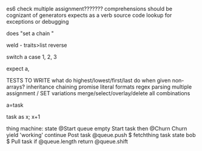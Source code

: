 
  
es6 check
multiple assignment???????
comprehensions should be cognizant of generators
expects as a verb
source code lookup for exceptions or debugging

does "set a chain "

weld - traits>list
reverse

switch a
  case 1, 2, 3
  




expect a, 



TESTS TO WRITE
  what do highest/lowest/first/last do when given non-arrays?
  inheritance
  chaining
  promise
  literal formats
  regex parsing
  multiple assignment / SET variations
  merge/select/overlay/delete all combinations
  
  
  
  a=task
  
  task as x; x+1
  
  
  
  
  
thing machine:
  state @Start
  queue empty
  Start task
    then @Churn
  Churn 
    yield 'working'
    continue
  Post task
    @queue.push $
    fetchthing task state bob $
  Pull task
    if @queue.length
      return @queue.shift
      
      
  